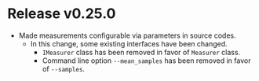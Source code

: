 # Release v0.25.0

- Made measurements configurable via parameters in source codes.
  - In this change, some existing interfaces have been changed.
    - `IMeasurer` class has been removed in favor of `Measurer` class.
    - Command line option `--mean_samples` has been removed in favor of `--samples`.
